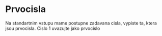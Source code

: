 # Prvocisla

Na standartnim vstupu mame postupne zadavana cisla, vypiste ta, ktera jsou prvocisla. Cislo 1 uvazujte jako prvocislo
